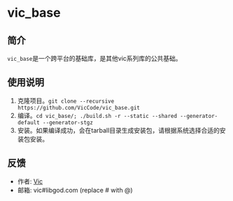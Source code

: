 # vic_base

## 简介
`vic_base`是一个跨平台的基础库，是其他vic系列库的公共基础。

## 使用说明
1. 克隆项目。`git clone --recursive https://github.com/VicCode/vic_base.git`
2. 编译。`cd vic_base/; ./build.sh -r --static --shared --generator-default --generator-stgz`
3. 安装。如果编译成功，会在tarball目录生成安装包，请根据系统选择合适的安装包安装。

## 反馈
* 作者: [Vic](http://blog.libgod.com "libGod")
* 邮箱: vic#libgod.com (replace # with @)
